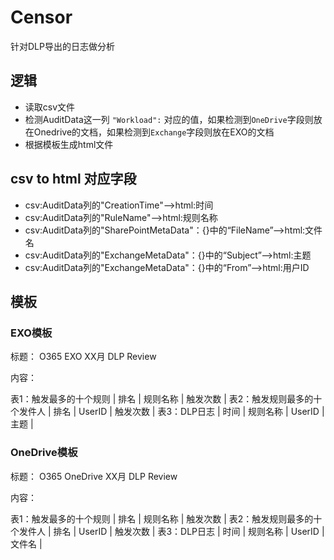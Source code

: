 # Censor

针对DLP导出的日志做分析

## 逻辑

- 读取csv文件
- 检测AuditData这一列 ``` "Workload": ``` 对应的值，如果检测到```OneDrive```字段则放在Onedrive的文档，如果检测到```Exchange```字段则放在EXO的文档
- 根据模板生成html文件

## csv to html 对应字段

- csv:AuditData列的"CreationTime"-->html:时间
- csv:AuditData列的"RuleName"-->html:规则名称
- csv:AuditData列的"SharePointMetaData"：{}中的“FileName”-->html:文件名
- csv:AuditData列的"ExchangeMetaData"：{}中的“Subject”-->html:主题
- csv:AuditData列的"ExchangeMetaData"：{}中的“From”-->html:用户ID

## 模板

### EXO模板

标题： O365 EXO XX月 DLP Review

内容：

表1：触发最多的十个规则
| 排名 | 规则名称 | 触发次数 |
表2：触发规则最多的十个发件人
| 排名 | UserID | 触发次数 |
表3：DLP日志
| 时间 | 规则名称 | UserID | 主题 |

### OneDrive模板

标题： O365 OneDrive XX月 DLP Review

内容：

表1：触发最多的十个规则
| 排名 | 规则名称 | 触发次数 |
表2：触发规则最多的十个发件人
| 排名 | UserID | 触发次数 |
表3：DLP日志
| 时间 | 规则名称 | UserID | 文件名 |
